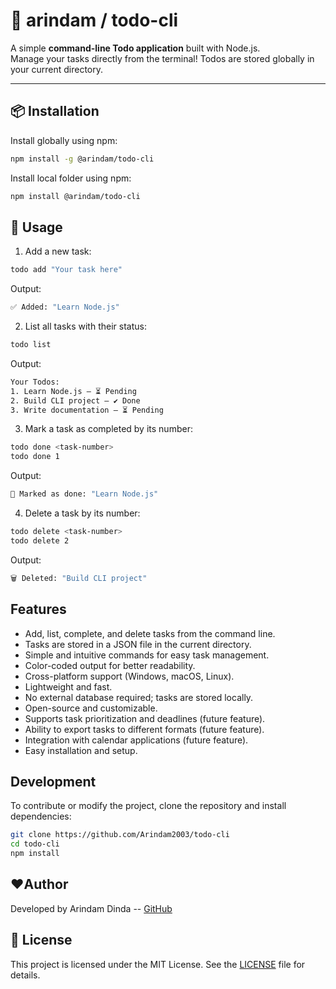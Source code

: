 # 📝 arindam / todo-cli

A simple **command-line Todo application** built with Node.js.  
Manage your tasks directly from the terminal! Todos are stored globally in your current directory.

---

## 📦 Installation

Install globally using npm:

```bash
npm install -g @arindam/todo-cli
```
Install local folder using npm:

```bash
npm install @arindam/todo-cli
```

## 🚀 Usage

1. Add a new task:

```bash
todo add "Your task here"
```

Output:

```bash
✅ Added: "Learn Node.js"
```


2. List all tasks with their status:

```bash
todo list
```

Output:

```bash
Your Todos:
1. Learn Node.js — ⏳ Pending
2. Build CLI project — ✔ Done
3. Write documentation — ⏳ Pending
```

3. Mark a task as completed by its number:

```bash
todo done <task-number>
todo done 1
```

Output:

```bash
🎉 Marked as done: "Learn Node.js"
```

4. Delete a task by its number:

```bash
todo delete <task-number>
todo delete 2
```
Output:

```bash
🗑 Deleted: "Build CLI project"
```

## Features
- Add, list, complete, and delete tasks from the command line.
- Tasks are stored in a JSON file in the current directory.
- Simple and intuitive commands for easy task management.
- Color-coded output for better readability.
- Cross-platform support (Windows, macOS, Linux).
- Lightweight and fast.
- No external database required; tasks are stored locally.
- Open-source and customizable.
- Supports task prioritization and deadlines (future feature).
- Ability to export tasks to different formats (future feature).
- Integration with calendar applications (future feature).
- Easy installation and setup.

## Development
To contribute or modify the project, clone the repository and install dependencies:

```bash
git clone https://github.com/Arindam2003/todo-cli
cd todo-cli
npm install
```

## ❤️Author
Developed by Arindam Dinda -- [GitHub](https://github.com/Arindam2003/todo-cli)

## 📄 License
This project is licensed under the MIT License. See the [LICENSE](LICENSE) file for details.



